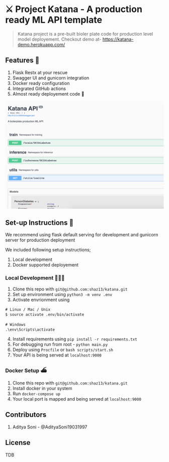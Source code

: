 # ⚔️ Project Katana - A production ready ML API template
> Katana project is a pre-built bioler plate code for production level model deployement. Checkout demo at- https://katana-demo.herokuapp.com/


## Features 💫
1. Flask Restx at your rescue
2. Swagger UI and gunicorn integration
3. Docker ready configuration
4. Integrated GitHub actions
5. Almost ready deployement code 🚀

![Katana](screenshots/swagger.png)

## Set-up Instructions 🕺
We recommend using flask default serving for development and gunicorn server for production deployment

We included following setup instructions;

1. Local development 
2. Docker supported deployement


### Local Development 👨🏻‍💻
1. Clone this repo with `git@github.com:shaz13/katana.git`
2. Set up environment using `python3 -m venv .env`
3. Activate envrionment using 
```
# Linux / Mac / Unix
$ source activate .env/bin/activate

# Windows
.\env\Scripts\activate
```
4. Install requirements using `pip install -r requirements.txt`
5. For debugging run from root - `python main.py`
6. Deploy using `Procfile` or `bash scripts/start.sh`
7. Your API is being served at `localhost:9000`

### Docker Setup ⛴
1. Clone this repo with `git@github.com:shaz13/katana.git`
2. Install docker in your system
3. Run `docker-compose up`
4. Your local port is mapped and being served at `localhost:9000`



## Contributors
1. Aditya Soni - @AdityaSoni19031997

## License
TDB